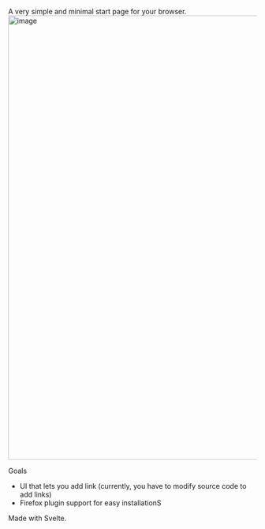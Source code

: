 A very simple and minimal start page for your browser. 
<img width="1336" height="900" alt="image" src="https://github.com/user-attachments/assets/1c464a7d-7d7f-4473-a4dc-a1810e770580" />

Goals
- UI that lets you add link (currently, you have to modify source code to add links)
- Firefox plugin support for easy installationS

Made with Svelte.
